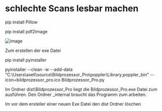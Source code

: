 # schlechte Scans lesbar machen

pip install Pillow

pip install pdf2image

![image](https://github.com/user-attachments/assets/36c7908a-8193-4dba-b861-a94dfa493b12)


Zum erstellen der exe Datei

pip install pyinstaller

pyinstaller --clean -w --add-data "C:\Users\axell\source\Bildprozessor_Pro\poppler\Library;poppler_bin" --icon=bildprozessor_pro.ico Bildprozessor_Pro.py

Im Ordner dist\Bildprozessor_Pro liegt die Bildprozessor_Pro.exe Datei zum ausführen. Den Ordner _internal braucht das Programm zum arbeiten.

Im vor dem ersteller einer neuen Exe Datei den dist Ordner löschen
